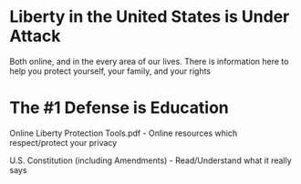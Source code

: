 # Liberty in the United States is Under Attack
Both online, and in the every area of our lives.
There is information here to help you protect yourself, your family, and your rights

# The #1 Defense is Education
Online Liberty Protection Tools.pdf - Online resources which respect/protect your privacy

U.S. Constitution (including Amendments) - Read/Understand what it really says
